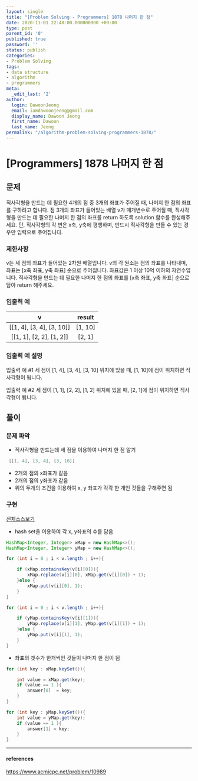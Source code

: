 ```yaml
---
layout: single
title: "[Problem Solving - Programmers] 1878 나머지 한 점"
date: 2020-11-01 22:48:00.000000000 +09:00
type: post
parent_id: '0'
published: true
password: ''
status: publish
categories:
- Problem Solving
tags:
- data structure
- algorithm
- programmers
meta:
  _edit_last: '2'
author:
  login: DawoonJeong
  email: iamdawoonjeong@gmail.com
  display_name: Dawoon Jeong
  first_name: Dawoon
  last_name: Jeong
permalink: "/algorithm-problem-solving-programmers-1878/"
---
```

# [Programmers] 1878 나머지 한 점

## 문제
직사각형을 만드는 데 필요한 4개의 점 중 3개의 좌표가 주어질 때, 나머지 한 점의 좌표를 구하려고 합니다. 점 3개의 좌표가 들어있는 배열 v가 매개변수로 주어질 때, 직사각형을 만드는 데 필요한 나머지 한 점의 좌표를 return 하도록 solution 함수를 완성해주세요. 단, 직사각형의 각 변은 x축, y축에 평행하며, 반드시 직사각형을 만들 수 있는 경우만 입력으로 주어집니다.


### 제한사항
v는 세 점의 좌표가 들어있는 2차원 배열입니다.
v의 각 원소는 점의 좌표를 나타내며, 좌표는 [x축 좌표, y축 좌표] 순으로 주어집니다.
좌표값은 1 이상 10억 이하의 자연수입니다.
직사각형을 만드는 데 필요한 나머지 한 점의 좌표를 [x축 좌표, y축 좌표] 순으로 담아 return 해주세요.


### 입출력 예

| v   | result |
|:--------:|:--------:|
|  [[1, 4], [3, 4], [3, 10]] | [1, 10] |
|  [[1, 1], [2, 2], [1, 2]]  | [2, 1] |

### 입출력 예 설명
입출력 예 #1
세 점이 [1, 4], [3, 4], [3, 10] 위치에 있을 때, [1, 10]에 점이 위치하면 직사각형이 됩니다.

입출력 예 #2
세 점이 [1, 1], [2, 2], [1, 2] 위치에 있을 때, [2, 1]에 점이 위치하면 직사각형이 됩니다.


## 풀이

### 문제 파악
- 직사각형을 만드는데 세 점을 이용하여 나머지 한 점 알기

```java
 [[1, 4], [3, 4], [3, 10]]
```

- 2개의 점의 x좌표가 같음
- 2개의 점의 y좌표가 같음
- 위의 두개의 조건을 이용하여 x, y 좌표가 각각 한 개인 것들을 구해주면 됨

### 구현

[전체소스보기](https://github.com/iamdawoonjeong/java-datastructure-algorithm/blob/master/java-algorithm-problem-solving/src/programmers/lessons1878/Solution.java)

- hash set을 이용하여 각 x, y좌표의 수를 담음
```java
HashMap<Integer, Integer> xMap = new HashMap<>();
HashMap<Integer, Integer> yMap = new HashMap<>();

for (int i = 0 ; i < v.length ; i++){

    if (xMap.containsKey(v[i][0])){
        xMap.replace(v[i][0], xMap.get(v[i][0]) + 1);
    }else {
        xMap.put(v[i][0], 1);
    }
}

for (int i = 0 ; i < v.length ; i++){

    if (yMap.containsKey(v[i][1])){
        yMap.replace(v[i][1], yMap.get(v[i][1]) + 1);
    }else {
        yMap.put(v[i][1], 1);
    }
}

```

- 좌표의 갯수가 한개씩인 것들이 나머지 한 점이 됨

```java
for (int key : xMap.keySet()){

    int value = xMap.get(key);
    if (value == 1 ){
        answer[0]  = key;
    }
}

for (int key : yMap.keySet()){
    int value = yMap.get(key);
    if (value == 1 ){
        answer[1] = key;
    }
}
```

---

#### references
<https://www.acmicpc.net/problem/10989>
